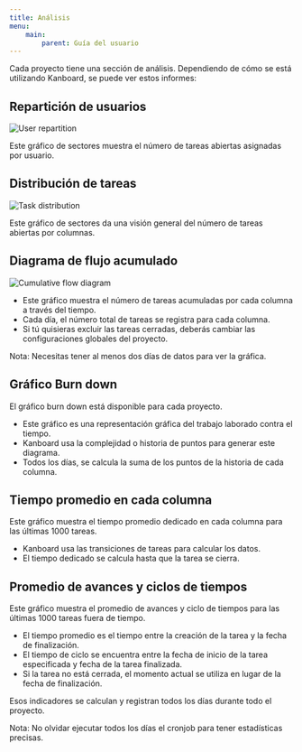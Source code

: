 ```yaml
---
title: Análisis
menu:
    main:
        parent: Guía del usuario
---
```


Cada proyecto tiene una sección de análisis. Dependiendo de cómo se está utilizando Kanboard, se puede ver estos informes:

Repartición de usuarios
-----------------------

![User repartition](/images/v1/user-repartition.png)

Este gráfico de sectores muestra el número de tareas abiertas asignadas por usuario.

Distribución de tareas
----------------------

![Task distribution](/images/v1/task-distribution.png)

Este gráfico de sectores da una visión general del número de tareas abiertas por columnas.

Diagrama de flujo acumulado
---------------------------

![Cumulative flow diagram](/images/v1/cfd.png)

- Este gráfico muestra el número de tareas acumuladas por cada columna a través del tiempo.
- Cada día, el número total de tareas se registra para cada columna.
- Si tú quisieras excluir las tareas cerradas, deberás cambiar las configuraciones globales del proyecto.

Nota: Necesitas tener al menos dos días de datos para ver la gráfica.


Gráfico Burn down
----------------

El gráfico burn down está disponible para cada proyecto.

- Este gráfico es una representación gráfica del trabajo laborado contra el tiempo.
- Kanboard usa la complejidad o historia de puntos para generar este diagrama.
- Todos los días, se calcula la suma de los puntos de la historia de cada columna.

Tiempo promedio en cada columna
-----------------------------

Este gráfico muestra el tiempo promedio dedicado en cada columna para las últimas 1000 tareas.

- Kanboard usa las transiciones de tareas para calcular los datos.
- El tiempo dedicado se calcula hasta que la tarea se cierra.


Promedio de avances y ciclos de tiempos
-------------------------------------

Este gráfico muestra el promedio de avances y ciclo de tiempos para las últimas 1000 tareas fuera de tiempo.

- El tiempo promedio es el tiempo entre la creación de la tarea y la fecha de finalización.
- El tiempo de ciclo se encuentra entre la fecha de inicio de la tarea especificada y fecha de la tarea finalizada.
- Si la tarea no está cerrada, el momento actual se utiliza en lugar de la fecha de finalización.

Esos indicadores se calculan y registran todos los días durante todo el proyecto.

Nota: No olvidar ejecutar todos los días el cronjob para tener estadísticas precisas.
